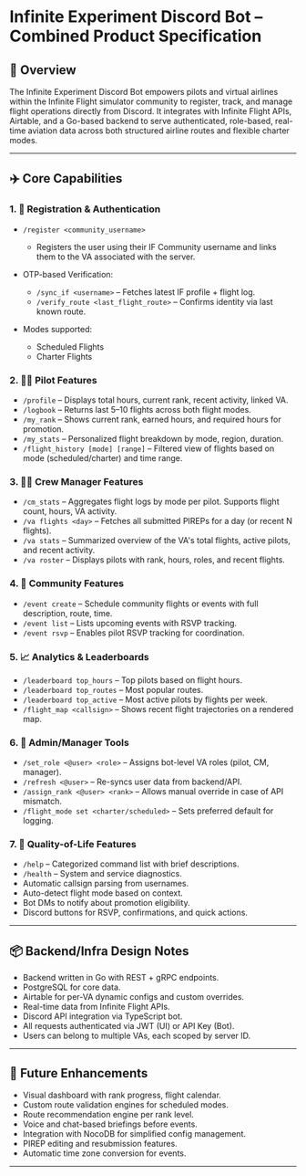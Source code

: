 # Infinite Experiment Discord Bot – Combined Product Specification

## 🧭 Overview
The Infinite Experiment Discord Bot empowers pilots and virtual airlines within the Infinite Flight simulator community to register, track, and manage flight operations directly from Discord. It integrates with Infinite Flight APIs, Airtable, and a Go-based backend to serve authenticated, role-based, real-time aviation data across both structured airline routes and flexible charter modes.

---

## ✈️ Core Capabilities

### 1. 🚀 Registration & Authentication
- `/register <community_username>`
  - Registers the user using their IF Community username and links them to the VA associated with the server.

- OTP-based Verification:
  - `/sync_if <username>` – Fetches latest IF profile + flight log.
  - `/verify_route <last_flight_route>` – Confirms identity via last known route.

- Modes supported:
  - Scheduled Flights
  - Charter Flights

### 2. 🧑‍✈️ Pilot Features
- `/profile` – Displays total hours, current rank, recent activity, linked VA.
- `/logbook` – Returns last 5–10 flights across both flight modes.
- `/my_rank` – Shows current rank, earned hours, and required hours for promotion.
- `/my_stats` – Personalized flight breakdown by mode, region, duration.
- `/flight_history [mode] [range]` – Filtered view of flights based on mode (scheduled/charter) and time range.

### 3. 🧑‍✈️ Crew Manager Features
- `/cm_stats` – Aggregates flight logs by mode per pilot. Supports flight count, hours, VA activity.
- `/va flights <day>` – Fetches all submitted PIREPs for a day (or recent N flights).
- `/va stats` – Summarized overview of the VA's total flights, active pilots, and recent activity.
- `/va roster` – Displays pilots with rank, hours, roles, and recent flights.

### 4. 🎉 Community Features
- `/event create` – Schedule community flights or events with full description, route, time.
- `/event list` – Lists upcoming events with RSVP tracking.
- `/event rsvp` – Enables pilot RSVP tracking for coordination.

### 5. 📈 Analytics & Leaderboards
- `/leaderboard top_hours` – Top pilots based on flight hours.
- `/leaderboard top_routes` – Most popular routes.
- `/leaderboard top_active` – Most active pilots by flights per week.
- `/flight_map <callsign>` – Shows recent flight trajectories on a rendered map.

### 6. 🔧 Admin/Manager Tools
- `/set_role <@user> <role>` – Assigns bot-level VA roles (pilot, CM, manager).
- `/refresh <@user>` – Re-syncs user data from backend/API.
- `/assign_rank <@user> <rank>` – Allows manual override in case of API mismatch.
- `/flight_mode set <charter/scheduled>` – Sets preferred default for logging.

### 7. 🧰 Quality-of-Life Features
- `/help` – Categorized command list with brief descriptions.
- `/health` – System and service diagnostics.
- Automatic callsign parsing from usernames.
- Auto-detect flight mode based on context.
- Bot DMs to notify about promotion eligibility.
- Discord buttons for RSVP, confirmations, and quick actions.

---

## 📦 Backend/Infra Design Notes
- Backend written in Go with REST + gRPC endpoints.
- PostgreSQL for core data.
- Airtable for per-VA dynamic configs and custom overrides.
- Real-time data from Infinite Flight APIs.
- Discord API integration via TypeScript bot.
- All requests authenticated via JWT (UI) or API Key (Bot).
- Users can belong to multiple VAs, each scoped by server ID.

---

## 🔮 Future Enhancements
- Visual dashboard with rank progress, flight calendar.
- Custom route validation engines for scheduled modes.
- Route recommendation engine per rank level.
- Voice and chat-based briefings before events.
- Integration with NocoDB for simplified config management.
- PIREP editing and resubmission features.
- Automatic time zone conversion for events.

---


